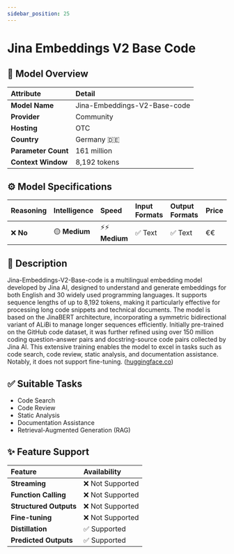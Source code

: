 ```yaml
---
sidebar_position: 25
---
```


# Jina Embeddings V2 Base Code

## 🚀 Model Overview

| Attribute           | Detail                             |
| :------------------ | :--------------------------------- |
| **Model Name**      | Jina-Embeddings-V2-Base-code       |
| **Provider**        | Community                          |
| **Hosting**         | OTC                                |
| **Country**         | Germany 🇩🇪                        |
| **Parameter Count** | 161 million                        |
| **Context Window**  | 8,192 tokens                       |

## ⚙️ Model Specifications

| Reasoning | Intelligence | Speed          | Input Formats | Output Formats | Price |
| :-------- | :----------- | :------------- | :------------ | :------------- | :---- |
| ❌ **No**| 🟡 **Medium**| ⚡⚡ **Medium** | ✅ Text       | ✅ Text        | €€    |

## 📝 Description

Jina-Embeddings-V2-Base-code is a multilingual embedding model developed by Jina AI, designed to understand and generate embeddings for both English and 30 widely used programming languages. It supports sequence lengths of up to 8,192 tokens, making it particularly effective for processing long code snippets and technical documents. The model is based on the JinaBERT architecture, incorporating a symmetric bidirectional variant of ALiBi to manage longer sequences efficiently. Initially pre-trained on the GitHub code dataset, it was further refined using over 150 million coding question-answer pairs and docstring-source code pairs collected by Jina AI. This extensive training enables the model to excel in tasks such as code search, code review, static analysis, and documentation assistance. Notably, it does not support fine-tuning. ([huggingface.co](https://huggingface.co/jinaai/jina-embeddings-v2-base-code))

## ✅ Suitable Tasks

- Code Search
- Code Review
- Static Analysis
- Documentation Assistance
- Retrieval-Augmented Generation (RAG)

## ✨ Feature Support

| Feature                | Availability     |
| :--------------------- | :--------------- |
| **Streaming**          | ❌ Not Supported |
| **Function Calling**   | ❌ Not Supported |
| **Structured Outputs** | ❌ Not Supported |
| **Fine-tuning**        | ❌ Not Supported |
| **Distillation**       | ✅ Supported     |
| **Predicted Outputs**  | ✅ Supported     |
